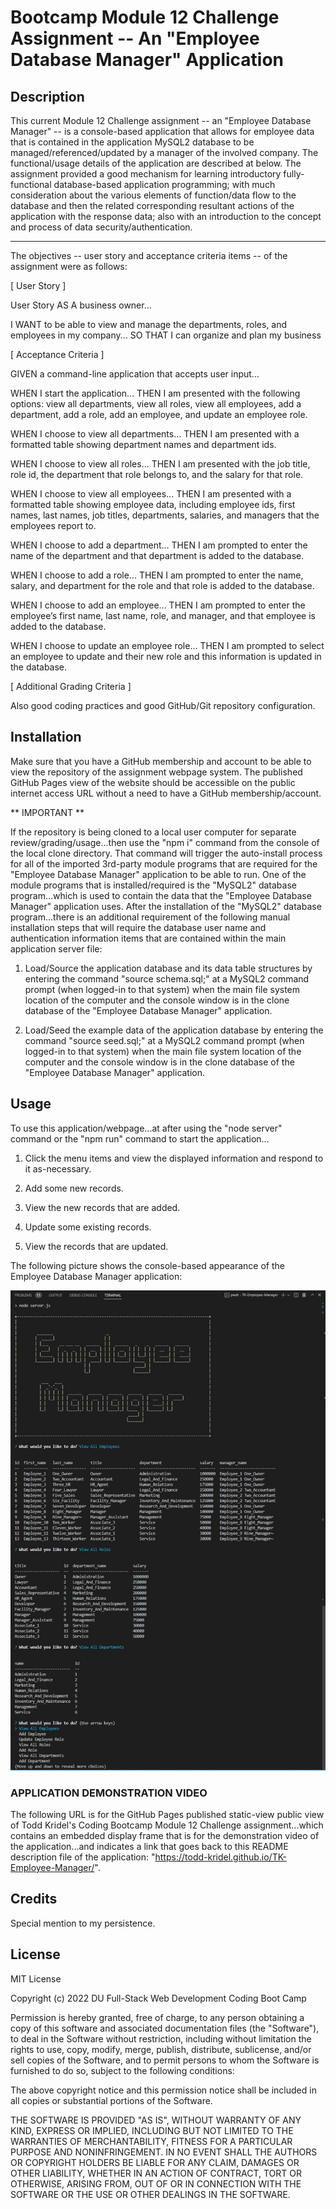 # Bootcamp Module 12 Challenge Assignment -- An "Employee Database Manager" Application


## Description

This current Module 12 Challenge assignment -- an "Employee Database Manager" -- is a console-based application that allows for employee data that is contained in the application MySQL2 database to be managed/referenced/updated by a manager of the involved company. The functional/usage details of the application are described at below. The assignment provided a good mechanism for learning introductory fully-functional database-based application programming; with much consideration about the various elements of function/data flow to the database and then the related corresponding resultant actions of the application with the response data; also with an introduction to the concept and process of data security/authentication.

----

The objectives -- user story and acceptance criteria items -- of the assignment were as follows:

[ User Story ]

User Story
AS A business owner...

I WANT to be able to view and manage the departments, roles, and employees in my company...
SO THAT I can organize and plan my business

[ Acceptance Criteria ]

GIVEN a command-line application that accepts user input...

WHEN I start the application...
THEN I am presented with the following options: view all departments, view all roles, view all employees, add a department, add a role, add an employee, and update an employee role.

WHEN I choose to view all departments...
THEN I am presented with a formatted table showing department names and department ids.

WHEN I choose to view all roles...
THEN I am presented with the job title, role id, the department that role belongs to, and the salary for that role.

WHEN I choose to view all employees...
THEN I am presented with a formatted table showing employee data, including employee ids, first names, last names, job titles, departments, salaries, and managers that the employees report to.

WHEN I choose to add a department...
THEN I am prompted to enter the name of the department and that department is added to the database.

WHEN I choose to add a role...
THEN I am prompted to enter the name, salary, and department for the role and that role is added to the database.

WHEN I choose to add an employee...
THEN I am prompted to enter the employee’s first name, last name, role, and manager, and that employee is added to the database.

WHEN I choose to update an employee role...
THEN I am prompted to select an employee to update and their new role and this information is updated in the database.

[ Additional Grading Criteria ]

Also good coding practices and good GitHub/Git repository configuration.


## Installation

Make sure that you have a GitHub membership and account to be able to view the repository of the assignment webpage system. The published GitHub Pages view of the website should be accessible on the public internet access URL without a need to have a GitHub membership/account.

** IMPORTANT **

If the repository is being cloned to a local user computer for separate review/grading/usage...then use the "npm i" command from the console of the local clone directory. That command will trigger the auto-install process for all of the imported 3rd-party module programs that are required for the "Employee Database Manager" application to be able to run. One of the module programs that is installed/required is the "MySQL2" database program...which is used to contain the data that the "Employee Database Manager" application uses. After the installation of the "MySQL2" database program...there is an additional requirement of the following manual installation steps that will require the database user name and authentication information items that are contained within the main application server file:

1) Load/Source the application database and its data table structures by entering the command "source schema.sql;" at a MySQL2 command prompt (when logged-in to that system) when the main file system location of the computer and the console window is in the clone database of the "Employee Database Manager" application.

2) Load/Seed the example data of the application database by entering the command "source seed.sql;" at a MySQL2 command prompt (when logged-in to that system) when the main file system location of the computer and the console window is in the clone database of the "Employee Database Manager" application.


## Usage

To use this application/webpage...at after using the "node server" command or the "npm run" command to start the application...

1. Click the menu items and view the displayed information and respond to it as-necessary.

2. Add some new records.

3. View the new records that are added.

4. Update some existing records.

5. View the records that are updated.

The following picture shows the console-based appearance of the Employee Database Manager application:

![an example view of the appearance of the Employee Database Manager application](./Challenge_12_Mockup.jpg)

### APPLICATION DEMONSTRATION VIDEO

The following URL is for the GitHub Pages published static-view public view of Todd Kridel's Coding Bootcamp Module 12 Challenge assignment...which contains an embedded display frame that is for the demonstration video of the application...and indicates a link that goes back to this README description file of the application: "https://todd-kridel.github.io/TK-Employee-Manager/".


## Credits

Special mention to my persistence.


## License

MIT License

Copyright (c) 2022 DU Full-Stack Web Development Coding Boot Camp

Permission is hereby granted, free of charge, to any person obtaining a copy
of this software and associated documentation files (the "Software"), to deal
in the Software without restriction, including without limitation the rights
to use, copy, modify, merge, publish, distribute, sublicense, and/or sell
copies of the Software, and to permit persons to whom the Software is
furnished to do so, subject to the following conditions:

The above copyright notice and this permission notice shall be included in all
copies or substantial portions of the Software.

THE SOFTWARE IS PROVIDED "AS IS", WITHOUT WARRANTY OF ANY KIND, EXPRESS OR
IMPLIED, INCLUDING BUT NOT LIMITED TO THE WARRANTIES OF MERCHANTABILITY,
FITNESS FOR A PARTICULAR PURPOSE AND NONINFRINGEMENT. IN NO EVENT SHALL THE
AUTHORS OR COPYRIGHT HOLDERS BE LIABLE FOR ANY CLAIM, DAMAGES OR OTHER
LIABILITY, WHETHER IN AN ACTION OF CONTRACT, TORT OR OTHERWISE, ARISING FROM,
OUT OF OR IN CONNECTION WITH THE SOFTWARE OR THE USE OR OTHER DEALINGS IN THE
SOFTWARE.

